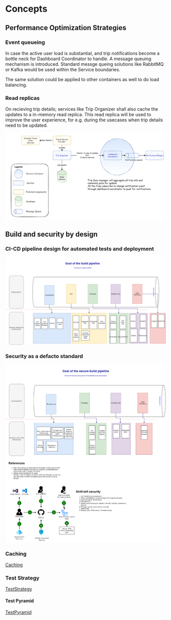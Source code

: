 # Concepts

## Performance Optimization Strategies

### Event queueing

In case the active user load is substantial, and trip notifications become a bottle neck for Dashboard Coordinator to handle. 
A message queuing mechanism is introduced. Standard messge queing solutions like RabbitMQ or Kafka would be used within the Service boundaries.

The same solution could be applied to other containers as well to do load balancing.

### Read replicas

On recieving trip details; services like Trip Organizer shall also cache the updates to a in-memory read replica.
This read replica will be used to improve the user experience, for e.g. during the usecases when trip details need to be updated.

![High level architecture](.media/Message-Queueing-In-Dashboard-Coordinator.png)

## Build and security by design

### CI-CD pipeline design for automated tests and deployment

![Build Pipeline](.media/road-warriors-build.drawio.png)

### Security as a defacto standard

![Security in Build Pipeline](.media/security-build-pipeline.drawio.png)

### Caching

[Caching](caching.md)

### Test Strategy

[TestStrategy](TestStrategy.md)

#### Test Pyramid

[TestPyramid](TestPyramid.md)

